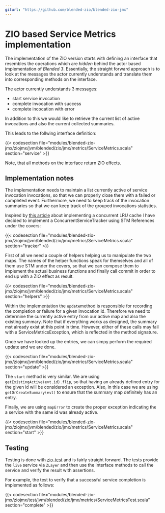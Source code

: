 ```yaml
---
giturl: "https://github.com/blended-zio/blended-zio-jmx"
---
```


# ZIO based Service Metrics implementation

The implementation of the ZIO version starts with defining an interface that resembles the operations which are _hidden_ behind the actor based implementation of _Blended 3_. Essentially, the straight forward approach is to look at the messages the actor currently understands and translate them into corresponding methods on the interface.

The actor currently understands 3 messages:

* start service invocation
* complete invocation with success
* complete incocation with error

In addition to this we would like to retrieve the current list of active invocations and also the current collected summaries.

This leads to the follwing interface definition:

{{< codesection file="modules/blended-zio-jmx/ziojmx/jvm/blended/zio/jmx/metrics/ServiceMetrics.scala" section="service" >}}

Note, that all methods on the interface return ZIO effects.

## Implementation notes

The implementation needs to maintain a list currently active of service invocation invocations, so that we can properly close them with a failed or completed event. Furthermore, we need to keep track of the invocation summaries so that we can keep track of the grouped invocations statistics.

Inspired by [this article](https://scalac.io/how-to-write-a-completely-lock-free-concurrent-lru-cache-with-zio-stm/) about implementing a concurrent LRU cache I have decided to implement a ConcurrentServiceTracker using STM References under the covers:

{{< codesection file="modules/blended-zio-jmx/ziojmx/jvm/blended/zio/jmx/metrics/ServiceMetrics.scala" section="tracker" >}}

First of all we need a couple of helpers helping us to manipulate the two maps. The names of the helper functions speak for themselves and all of them use STM under the covers, so that we can compose them to implement the actual business functions and finally call commit in order to end up with a ZIO effect as result.

{{< codesection file="modules/blended-zio-jmx/ziojmx/jvm/blended/zio/jmx/metrics/ServiceMetrics.scala" section="helpers" >}}

Within the implementation the `update`method is responsible for recording the completion or failure for a given invocation id. Therefore we need to determine the currently active entry from our active map and also the existing summary. Note that if everything works as designed, the summary mst already exist at this point in time. However, either of these calls may fail with a ServiceMetricsException, which is reflected in the method signature.

Once we have looked up the entries, we can simpy perform the required update and we are done.

{{< codesection file="modules/blended-zio-jmx/ziojmx/jvm/blended/zio/jmx/metrics/ServiceMetrics.scala" section="update" >}}

The `start` method is very similar. We are using `getExistingActive(evt.id).flip`, so that having an already defined entry for the given id will be considered an exception. Also, in this case we are using `getOrCreateSummary(evt)` to ensure that the summary map definitely has an entry.

Finally, we are using `mapError` to create the proper exception indicating the a service with the same id was already active.

{{< codesection file="modules/blended-zio-jmx/ziojmx/jvm/blended/zio/jmx/metrics/ServiceMetrics.scala" section="start" >}}

## Testing

Testing is done with [zio-test](https://zio.dev/docs/howto/howto_test_effects) and is fairly straight forward. The tests provide the `live` service via `ZLayer` and then use the interface methods to call the service and verify the result with assertions.

For example, the test to verify that a successful service completion is implemented as follows:

{{< codesection file="modules/blended-zio-jmx/ziojmx/test/jvm/blended/zio/jmx/metrics/ServiceMetricsTest.scala" section="complete" >}}
